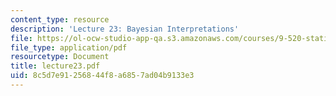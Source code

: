 ```yaml
---
content_type: resource
description: 'Lecture 23: Bayesian Interpretations'
file: https://ol-ocw-studio-app-qa.s3.amazonaws.com/courses/9-520-statistical-learning-theory-and-applications-spring-2003/8c5d7e91256844f8a6857ad04b9133e3_lecture23.pdf
file_type: application/pdf
resourcetype: Document
title: lecture23.pdf
uid: 8c5d7e91-2568-44f8-a685-7ad04b9133e3
---
```

